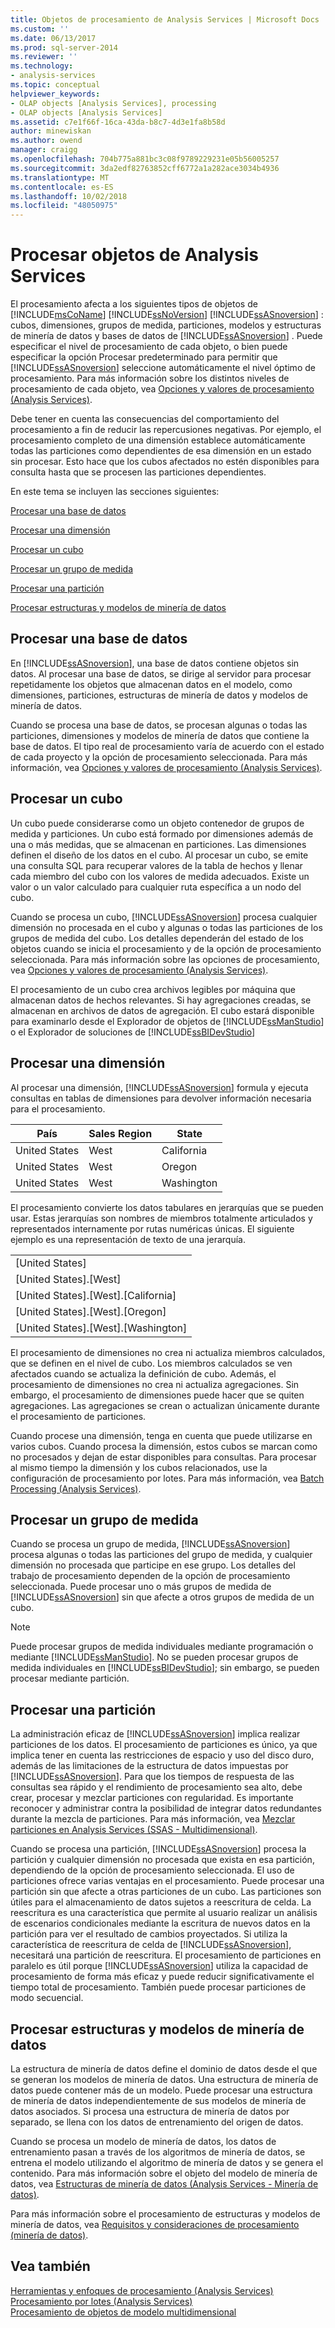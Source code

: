 ```yaml
---
title: Objetos de procesamiento de Analysis Services | Microsoft Docs
ms.custom: ''
ms.date: 06/13/2017
ms.prod: sql-server-2014
ms.reviewer: ''
ms.technology:
- analysis-services
ms.topic: conceptual
helpviewer_keywords:
- OLAP objects [Analysis Services], processing
- OLAP objects [Analysis Services]
ms.assetid: c7e1f66f-16ca-43da-b8c7-4d3e1fa8b58d
author: minewiskan
ms.author: owend
manager: craigg
ms.openlocfilehash: 704b775a881bc3c08f9789229231e05b56005257
ms.sourcegitcommit: 3da2edf82763852cff6772a1a282ace3034b4936
ms.translationtype: MT
ms.contentlocale: es-ES
ms.lasthandoff: 10/02/2018
ms.locfileid: "48050975"
---
```

# <a name="processing-analysis-services-objects"></a>Procesar objetos de Analysis Services
  El procesamiento afecta a los siguientes tipos de objetos de [!INCLUDE[msCoName](../../includes/msconame-md.md)] [!INCLUDE[ssNoVersion](../../includes/ssnoversion-md.md)] [!INCLUDE[ssASnoversion](../../includes/ssasnoversion-md.md)] : cubos, dimensiones, grupos de medida, particiones, modelos y estructuras de minería de datos y bases de datos de [!INCLUDE[ssASnoversion](../../includes/ssasnoversion-md.md)] . Puede especificar el nivel de procesamiento de cada objeto, o bien puede especificar la opción Procesar predeterminado para permitir que [!INCLUDE[ssASnoversion](../../includes/ssasnoversion-md.md)] seleccione automáticamente el nivel óptimo de procesamiento. Para más información sobre los distintos niveles de procesamiento de cada objeto, vea [Opciones y valores de procesamiento &#40;Analysis Services&#41;](processing-options-and-settings-analysis-services.md).  
  
 Debe tener en cuenta las consecuencias del comportamiento del procesamiento a fin de reducir las repercusiones negativas. Por ejemplo, el procesamiento completo de una dimensión establece automáticamente todas las particiones como dependientes de esa dimensión en un estado sin procesar. Esto hace que los cubos afectados no estén disponibles para consulta hasta que se procesen las particiones dependientes.  
  
 En este tema se incluyen las secciones siguientes:  
  
 [Procesar una base de datos](#bkmk_procdb)  
  
 [Procesar una dimensión](#bkmk_procdim)  
  
 [Procesar un cubo](#bkmk_proccube)  
  
 [Procesar un grupo de medida](#bkmk_procmeasure)  
  
 [Procesar una partición](#bkmk_procpartition)  
  
 [Procesar estructuras y modelos de minería de datos](#bkmk_procdm)  
  
##  <a name="bkmk_procdb"></a> Procesar una base de datos  
 En [!INCLUDE[ssASnoversion](../../includes/ssasnoversion-md.md)], una base de datos contiene objetos sin datos. Al procesar una base de datos, se dirige al servidor para procesar repetidamente los objetos que almacenan datos en el modelo, como dimensiones, particiones, estructuras de minería de datos y modelos de minería de datos.  
  
 Cuando se procesa una base de datos, se procesan algunas o todas las particiones, dimensiones y modelos de minería de datos que contiene la base de datos. El tipo real de procesamiento varía de acuerdo con el estado de cada proyecto y la opción de procesamiento seleccionada. Para más información, vea [Opciones y valores de procesamiento &#40;Analysis Services&#41;](processing-options-and-settings-analysis-services.md).  
  
##  <a name="bkmk_proccube"></a> Procesar un cubo  
 Un cubo puede considerarse como un objeto contenedor de grupos de medida y particiones. Un cubo está formado por dimensiones además de una o más medidas, que se almacenan en particiones. Las dimensiones definen el diseño de los datos en el cubo. Al procesar un cubo, se emite una consulta SQL para recuperar valores de la tabla de hechos y llenar cada miembro del cubo con los valores de medida adecuados. Existe un valor o un valor calculado para cualquier ruta específica a un nodo del cubo.  
  
 Cuando se procesa un cubo, [!INCLUDE[ssASnoversion](../../includes/ssasnoversion-md.md)] procesa cualquier dimensión no procesada en el cubo y algunas o todas las particiones de los grupos de medida del cubo. Los detalles dependerán del estado de los objetos cuando se inicia el procesamiento y de la opción de procesamiento seleccionada. Para más información sobre las opciones de procesamiento, vea [Opciones y valores de procesamiento &#40;Analysis Services&#41;](processing-options-and-settings-analysis-services.md).  
  
 El procesamiento de un cubo crea archivos legibles por máquina que almacenan datos de hechos relevantes. Si hay agregaciones creadas, se almacenan en archivos de datos de agregación. El cubo estará disponible para examinarlo desde el Explorador de objetos de [!INCLUDE[ssManStudio](../../includes/ssmanstudio-md.md)] o el Explorador de soluciones de [!INCLUDE[ssBIDevStudio](../../includes/ssbidevstudio-md.md)]  
  
##  <a name="bkmk_procdim"></a> Procesar una dimensión  
 Al procesar una dimensión, [!INCLUDE[ssASnoversion](../../includes/ssasnoversion-md.md)] formula y ejecuta consultas en tablas de dimensiones para devolver información necesaria para el procesamiento.  
  
|País|Sales Region|State|  
|-------------|------------------|-----------|  
|United States|West|California|  
|United States|West|Oregon|  
|United States|West|Washington|  
  
 El procesamiento convierte los datos tabulares en jerarquías que se pueden usar. Estas jerarquías son nombres de miembros totalmente articulados y representados internamente por rutas numéricas únicas. El siguiente ejemplo es una representación de texto de una jerarquía.  
  
||  
|-|  
|[United States]|  
|[United States].[West]|  
|[United States].[West].[California]|  
|[United States].[West].[Oregon]|  
|[United States].[West].[Washington]|  
  
 El procesamiento de dimensiones no crea ni actualiza miembros calculados, que se definen en el nivel de cubo. Los miembros calculados se ven afectados cuando se actualiza la definición de cubo. Además, el procesamiento de dimensiones no crea ni actualiza agregaciones. Sin embargo, el procesamiento de dimensiones puede hacer que se quiten agregaciones. Las agregaciones se crean o actualizan únicamente durante el procesamiento de particiones.  
  
 Cuando procese una dimensión, tenga en cuenta que puede utilizarse en varios cubos. Cuando procesa la dimensión, estos cubos se marcan como no procesados y dejan de estar disponibles para consultas. Para procesar al mismo tiempo la dimensión y los cubos relacionados, use la configuración de procesamiento por lotes. Para más información, vea [Batch Processing &#40;Analysis Services&#41;](batch-processing-analysis-services.md).  
  
##  <a name="bkmk_procmeasure"></a> Procesar un grupo de medida  
 Cuando se procesa un grupo de medida, [!INCLUDE[ssASnoversion](../../includes/ssasnoversion-md.md)] procesa algunas o todas las particiones del grupo de medida, y cualquier dimensión no procesada que participe en ese grupo. Los detalles del trabajo de procesamiento dependen de la opción de procesamiento seleccionada. Puede procesar uno o más grupos de medida de [!INCLUDE[ssASnoversion](../../includes/ssasnoversion-md.md)] sin que afecte a otros grupos de medida de un cubo.  
  
> [!NOTE]  
>  Puede procesar grupos de medida individuales mediante programación o mediante [!INCLUDE[ssManStudio](../../includes/ssmanstudio-md.md)]. No se pueden procesar grupos de medida individuales en [!INCLUDE[ssBIDevStudio](../../includes/ssbidevstudio-md.md)]; sin embargo, se pueden procesar mediante partición.  
  
##  <a name="bkmk_procpartition"></a> Procesar una partición  
 La administración eficaz de [!INCLUDE[ssASnoversion](../../includes/ssasnoversion-md.md)] implica realizar particiones de los datos. El procesamiento de particiones es único, ya que implica tener en cuenta las restricciones de espacio y uso del disco duro, además de las limitaciones de la estructura de datos impuestas por [!INCLUDE[ssASnoversion](../../includes/ssasnoversion-md.md)]. Para que los tiempos de respuesta de las consultas sea rápido y el rendimiento de procesamiento sea alto, debe crear, procesar y mezclar particiones con regularidad. Es importante reconocer y administrar contra la posibilidad de integrar datos redundantes durante la mezcla de particiones. Para más información, vea [Mezclar particiones en Analysis Services &#40;SSAS - Multidimensional&#41;](merge-partitions-in-analysis-services-ssas-multidimensional.md).  
  
 Cuando se procesa una partición, [!INCLUDE[ssASnoversion](../../includes/ssasnoversion-md.md)] procesa la partición y cualquier dimensión no procesada que exista en esa partición, dependiendo de la opción de procesamiento seleccionada. El uso de particiones ofrece varias ventajas en el procesamiento. Puede procesar una partición sin que afecte a otras particiones de un cubo. Las particiones son útiles para el almacenamiento de datos sujetos a reescritura de celda. La reescritura es una característica que permite al usuario realizar un análisis de escenarios condicionales mediante la escritura de nuevos datos en la partición para ver el resultado de cambios proyectados. Si utiliza la característica de reescritura de celda de [!INCLUDE[ssASnoversion](../../includes/ssasnoversion-md.md)], necesitará una partición de reescritura. El procesamiento de particiones en paralelo es útil porque [!INCLUDE[ssASnoversion](../../includes/ssasnoversion-md.md)] utiliza la capacidad de procesamiento de forma más eficaz y puede reducir significativamente el tiempo total de procesamiento. También puede procesar particiones de modo secuencial.  
  
##  <a name="bkmk_procdm"></a> Procesar estructuras y modelos de minería de datos  
 La estructura de minería de datos define el dominio de datos desde el que se generan los modelos de minería de datos. Una estructura de minería de datos puede contener más de un modelo. Puede procesar una estructura de minería de datos independientemente de sus modelos de minería de datos asociados. Si procesa una estructura de minería de datos por separado, se llena con los datos de entrenamiento del origen de datos.  
  
 Cuando se procesa un modelo de minería de datos, los datos de entrenamiento pasan a través de los algoritmos de minería de datos, se entrena el modelo utilizando el algoritmo de minería de datos y se genera el contenido. Para más información sobre el objeto del modelo de minería de datos, vea [Estructuras de minería de datos &#40;Analysis Services - Minería de datos&#41;](../data-mining/mining-structures-analysis-services-data-mining.md).  
  
 Para más información sobre el procesamiento de estructuras y modelos de minería de datos, vea [Requisitos y consideraciones de procesamiento &#40;minería de datos&#41;](../data-mining/processing-requirements-and-considerations-data-mining.md).  
  
## <a name="see-also"></a>Vea también  
 [Herramientas y enfoques de procesamiento &#40;Analysis Services&#41;](tools-and-approaches-for-processing-analysis-services.md)   
 [Procesamiento por lotes &#40;Analysis Services&#41;](batch-processing-analysis-services.md)   
 [Procesamiento de objetos de modelo multidimensional](processing-a-multidimensional-model-analysis-services.md)  
  
  
